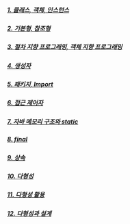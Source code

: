 ##### [1. 클래스, 객체, 인스턴스](<1. 클래스, 객체, 인스턴스.md>) 
##### [2. 기본형, 참조형](<2. 기본형, 참조형.md>) 

##### [3. 절차 지향 프로그래밍, 객체 지향 프로그래밍](<3. 절차 지향 프로그래밍, 객체 지향 프로그래밍.md>) 
##### [4. 생성자](<4. 생성자.md>) 
##### [5. 패키지, Import](<5. 패키지, Import.md>) 
##### [6. 접근 제어자](<6. 접근 제어자.md>) 
##### [7. 자바 메모리 구조와 static](<7. 자바 메모리 구조와 static.md>) 
##### [8. final](<8. final.md>) 
##### [9. 상속](<9. 상속.md>) 
##### [10. 다형성](<10. 다형성.md>) 
##### [11. 다형성 활용](<11. 다형성 활용.md>)
##### [12. 다형성과 설계](<12. 다형성과 설계.md>)